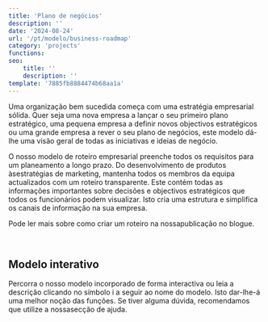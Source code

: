 ```yaml
---
title: 'Plano de negócios'
description: ''
date: '2024-08-24'
url: '/pt/modelo/business-roadmap'
category: 'projects'
functions:
seo:
    title: ''
    description: ''
template: '7885fb8884474b68aa1a'
---
```


Uma organização bem sucedida começa com uma estratégia empresarial sólida. Quer seja uma nova empresa a lançar o seu primeiro plano estratégico, uma pequena empresa a definir novos objectivos estratégicos ou uma grande empresa a rever o seu plano de negócios, este modelo dá-lhe uma visão geral de todas as iniciativas e ideias de negócio.

O nosso modelo de roteiro empresarial preenche todos os requisitos para um planeamento a longo prazo. Do desenvolvimento de produtos àsestratégias de marketing, mantenha todos os membros da equipa actualizados com um roteiro transparente. Este contém todas as informações importantes sobre decisões e objectivos estratégicos que todos os funcionários podem visualizar. Isto cria uma estrutura e simplifica os canais de informação na sua empresa.

Pode ler mais sobre como criar um roteiro na nossapublicação no blogue.

​

## Modelo interativo

Percorra o nosso modelo incorporado de forma interactiva ou leia a descrição clicando no símbolo i a seguir ao nome do modelo. Isto dar-lhe-á uma melhor noção das funções. Se tiver alguma dúvida, recomendamos que utilize a nossasecção de ajuda.
